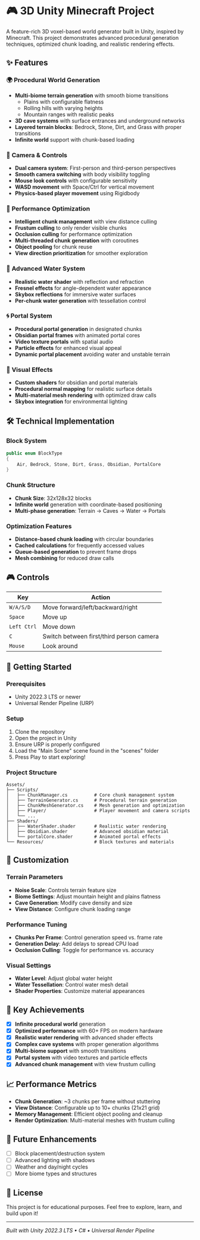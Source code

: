 # 🎮 3D Unity Minecraft Project

A feature-rich 3D voxel-based world generator built in Unity, inspired by Minecraft. This project demonstrates advanced procedural generation techniques, optimized chunk loading, and realistic rendering effects.

## ✨ Features

### 🌍 **Procedural World Generation**
- **Multi-biome terrain generation** with smooth biome transitions
  - Plains with configurable flatness
  - Rolling hills with varying heights  
  - Mountain ranges with realistic peaks
- **3D cave systems** with surface entrances and underground networks
- **Layered terrain blocks**: Bedrock, Stone, Dirt, and Grass with proper transitions
- **Infinite world** support with chunk-based loading

### 🎥 **Camera & Controls**
- **Dual camera system**: First-person and third-person perspectives
- **Smooth camera switching** with body visibility toggling
- **Mouse look controls** with configurable sensitivity
- **WASD movement** with Space/Ctrl for vertical movement
- **Physics-based player movement** using Rigidbody

### 🚀 **Performance Optimization**
- **Intelligent chunk management** with view distance culling
- **Frustum culling** to only render visible chunks
- **Occlusion culling** for performance optimization
- **Multi-threaded chunk generation** with coroutines
- **Object pooling** for chunk reuse
- **View direction prioritization** for smoother exploration

### 🌊 **Advanced Water System**
- **Realistic water shader** with reflection and refraction
- **Fresnel effects** for angle-dependent water appearance
- **Skybox reflections** for immersive water surfaces
- **Per-chunk water generation** with tessellation control

### 🌀 **Portal System**
- **Procedural portal generation** in designated chunks
- **Obsidian portal frames** with animated portal cores
- **Video texture portals** with spatial audio
- **Particle effects** for enhanced visual appeal
- **Dynamic portal placement** avoiding water and unstable terrain

### 🎨 **Visual Effects**
- **Custom shaders** for obsidian and portal materials
- **Procedural normal mapping** for realistic surface details
- **Multi-material mesh rendering** with optimized draw calls
- **Skybox integration** for environmental lighting

## 🛠️ Technical Implementation

### **Block System**
```csharp
public enum BlockType
{
    Air, Bedrock, Stone, Dirt, Grass, Obsidian, PortalCore
}
```

### **Chunk Structure**
- **Chunk Size**: 32x128x32 blocks
- **Infinite world** generation with coordinate-based positioning
- **Multi-phase generation**: Terrain → Caves → Water → Portals

### **Optimization Features**
- **Distance-based chunk loading** with circular boundaries
- **Cached calculations** for frequently accessed values
- **Queue-based generation** to prevent frame drops
- **Mesh combining** for reduced draw calls

## 🎮 Controls

| Key | Action |
|-----|--------|
| `W/A/S/D` | Move forward/left/backward/right |
| `Space` | Move up |
| `Left Ctrl` | Move down |
| `C` | Switch between first/third person camera |
| `Mouse` | Look around |

## 🚀 Getting Started

### **Prerequisites**
- Unity 2022.3 LTS or newer
- Universal Render Pipeline (URP)

### **Setup**
1. Clone the repository
2. Open the project in Unity
3. Ensure URP is properly configured
4. Load the "Main Scene" scene found in the "scenes" folder
5. Press Play to start exploring!

### **Project Structure**
```
Assets/
├── Scripts/
│   ├── ChunkManager.cs          # Core chunk management system
│   ├── TerrainGenerator.cs      # Procedural terrain generation
│   ├── ChunkMeshGenerator.cs    # Mesh generation and optimization
│   ├── Player/                  # Player movement and camera scripts
│   └── ...
├── Shaders/
│   ├── WaterShader.shader       # Realistic water rendering
│   ├── Obsidian.shader          # Advanced obsidian material
│   └── portalCore.shader        # Animated portal effects
└── Resources/                   # Block textures and materials
```

## 🔧 Customization

### **Terrain Parameters**
- **Noise Scale**: Controls terrain feature size
- **Biome Settings**: Adjust mountain height and plains flatness  
- **Cave Generation**: Modify cave density and size
- **View Distance**: Configure chunk loading range

### **Performance Tuning**
- **Chunks Per Frame**: Control generation speed vs. frame rate
- **Generation Delay**: Add delays to spread CPU load
- **Occlusion Culling**: Toggle for performance vs. accuracy

### **Visual Settings**
- **Water Level**: Adjust global water height
- **Water Tessellation**: Control water mesh detail
- **Shader Properties**: Customize material appearances

## 🎯 Key Achievements

- [x] **Infinite procedural world** generation
- [x] **Optimized performance** with 60+ FPS on modern hardware
- [x] **Realistic water rendering** with advanced shader effects
- [x] **Complex cave systems** with proper generation algorithms
- [x] **Multi-biome support** with smooth transitions
- [x] **Portal system** with video textures and particle effects
- [x] **Advanced chunk management** with view frustum culling

## 📈 Performance Metrics

- **Chunk Generation**: ~3 chunks per frame without stuttering
- **View Distance**: Configurable up to 10+ chunks (21x21 grid)
- **Memory Management**: Efficient object pooling and cleanup
- **Render Optimization**: Multi-material meshes with frustum culling

## 🔮 Future Enhancements

- [ ] Block placement/destruction system
- [ ] Advanced lighting with shadows
- [ ] Weather and day/night cycles
- [ ] More biome types and structures

## 📝 License

This project is for educational purposes. Feel free to explore, learn, and build upon it!

---

*Built with Unity 2022.3 LTS • C# • Universal Render Pipeline*
